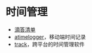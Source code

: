# 时间管理

- [滴答清单](https://dida365.com/home)
- [atimelogger](http://www.atimelogger.com)，移动端时间记录
- [track](https://toggl.com/track/pricing/)，跨平台的时间管理软件
